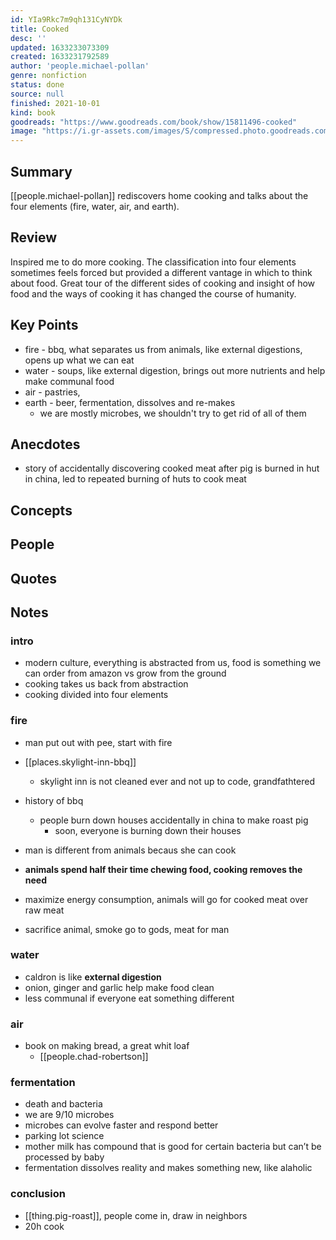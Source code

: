 ```yaml
---
id: YIa9Rkc7m9qh131CyNYDk
title: Cooked
desc: ''
updated: 1633233073309
created: 1633231792589
author: 'people.michael-pollan'
genre: nonfiction
status: done
source: null
finished: 2021-10-01
kind: book
goodreads: "https://www.goodreads.com/book/show/15811496-cooked"
image: "https://i.gr-assets.com/images/S/compressed.photo.goodreads.com/books/1601146168l/15811496._SY475_.jpg"
---
```


## Summary

[[people.michael-pollan]] rediscovers home cooking and talks about the four elements (fire, water, air, and earth).

## Review

Inspired me to do more cooking. The classification into four elements sometimes feels forced but provided a different vantage in which to think about food. Great tour of the different sides of cooking and insight of how food and the ways of cooking it has changed the course of humanity. 

## Key Points
- fire - bbq, what separates us from animals, like external digestions, opens up what we can eat
- water - soups, like external digestion, brings out more nutrients and help make communal food
- air - pastries, 
- earth - beer, fermentation, dissolves and re-makes
    - we are mostly microbes, we shouldn't try to get rid of all of them

## Anecdotes
- story of accidentally discovering cooked meat after pig is burned in hut in china, led to repeated burning of huts to cook meat

## Concepts

## People

## Quotes

## Notes

### intro
- modern culture, everything is abstracted from us, food is something we can order from amazon vs grow from the ground
- cooking takes us back from abstraction 
- cooking divided into four elements

### fire
- man put out with pee, start with fire
- [[places.skylight-inn-bbq]]
    - skylight inn is not cleaned ever and not up to code, grandfathtered 

- history of bbq
    - people burn down houses accidentally in china to make roast pig
        - soon, everyone is burning down their houses
- man is different from animals becaus she can cook
- **animals spend half their time chewing food, cooking removes the need**
- maximize energy consumption, animals will go for cooked meat over raw meat
- sacrifice animal, smoke go to gods, meat for man


### water
- caldron is like **external digestion** 
- onion, ginger and garlic help make food clean
- less communal if everyone eat something different 

### air
- book on making bread, a great whit loaf
    - [[people.chad-robertson]]

### fermentation
- death and bacteria
- we are 9/10 microbes
- microbes can evolve faster and respond better
- parking lot science
- mother milk has compound that is good for certain bacteria but can’t be processed by baby
- fermentation dissolves reality and makes something new, like alaholic

### conclusion
- [[thing.pig-roast]], people come in, draw in neighbors
- 20h cook
